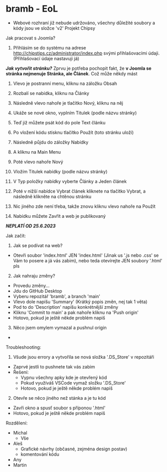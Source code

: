 # bramb - EoL
- Webové rozhraní již nebude udržováno, všechny důležité soubory a kódy jsou ve složce 'v2'
Projekt Chipsy

Jak pracovat s Joomla?
1. Přihlásím se do systému na adrese http://chipstips.cz/administrator/index.php svými přihlašovacími údaji. (Přihlašovací údaje nastavuji já)

***Jak vytvořit stránku?***
Zprvu je potřeba pochopit fakt, že **v Joomla se stránka nejmenuje Stránka, ale Článek**. Což může někdy mást

1. Vlevo je postranní menu, kliknu na záložku Obsah
2. Rozbalí se nabídka, kliknu na Články
3. Následně vlevo nahoře je tlačítko Nový, kliknu na něj
4. Ukáže se nové okno, vyplním Titulek (podle názvu stránky)
5. Teď již můžete psát kód do pole Text článku
6. Po vložení kódu stisknu tlačítko Použít (toto stránku uloží)

7. Následně půjdu do záložky Nabídky
8. A kliknu na Main Menu
9. Poté vlevo nahoře Nový
10. Vložím Titulek nabídky (podle názvu stránky)
11. V Typ položky nabídky vyberte Články a Jeden článek
12. Poté v nižší nabídce Vybrat článek kliknete na tlačítko Vybrat, a následně klikněte na chtěnou stránku
13. Nic jiného zde není třeba, takže znovu kliknu vlevo nahoře na Použít
14. Nabídku můžete Zavřít a web je publikovaný































































***NEPLATÍ OD 25.6.2023***

Jak začít:
1. Jak se podívat na web?
  - Otevři soubor 'index.html' JEN 'index.html' (Jinak us '.js nebo .css' se Vám to posere a já vás zabim), nebo teda otevírejte JEN soubory '.html' pls

2. Jak nahraju změny?
  - Provedu změny...
  - Jdu do GitHub Desktop
  - Vyberu repozitář 'bramb', a branch 'main'
  - Vlevo dole napíšu 'Summary' (Krátký popis změn, nej tak 1 věta)
  - Pod to do 'Description' napíšu konkrétnější změny
  - Kliknu 'Commit to main' a pak nahoře kliknu na 'Push origin'
  - Hotovo, pokud je ještě někde problém napiš

3. Něco jsem omylem vymazal a pushnul origin
  - 

Troubleshooting:
1. Všude jsou errory a vytvořila se nová složka '.DS_Store' v repozitáři
  - Zaprvé jestli to pushnete tak vás zabim
  - Řešení:
    - Vypnu všechny apky kde je otevřený kód
    - Pokud využíváš VSCode vymaž složku '.DS_Store'
    - Hotovo, pokud je ještě někde problém napiš

2. Otevře se něco jiného než stánka a je tu kód
  - Zavři okno a spusť soubor s příponou '.html'
  - Hotovo, pokud je ještě někde problém napiš


Rozdělení:
  - Michal
    - Vše
  - Aleš
    - Grafické návrhy (občasné, zejména design postav)
    - komentování kódu
  - Any
  - Martin
